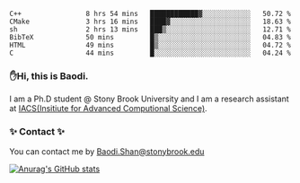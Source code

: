 <!--START_SECTION:waka-->

```text
C++                8 hrs 54 mins   ████████████▓░░░░░░░░░░░░   50.72 %
CMake              3 hrs 16 mins   ████▓░░░░░░░░░░░░░░░░░░░░   18.63 %
sh                 2 hrs 13 mins   ███▒░░░░░░░░░░░░░░░░░░░░░   12.71 %
BibTeX             50 mins         █▒░░░░░░░░░░░░░░░░░░░░░░░   04.83 %
HTML               49 mins         █▒░░░░░░░░░░░░░░░░░░░░░░░   04.72 %
C                  44 mins         █░░░░░░░░░░░░░░░░░░░░░░░░   04.24 %
```

<!--END_SECTION:waka-->

### ✋Hi, this is Baodi. 

I am a Ph.D student @ Stony Brook University and I am a research assistant at [IACS(Insitiute for Advanced Computional Science)](https://iacs.stonybrook.edu/).

### ✨ Contact ✨

You can contact me by [Baodi.Shan@stonybrook.edu](mailto:Baodi.Shan@stonybrook.edu)

[![Anurag's GitHub stats](https://github-readme-stats.vercel.app/api?username=lwshanbd&theme=jolly&show_icons=true&count_private=true&include_all_commits=true)](https://github.com/anuraghazra/github-readme-stats)



<!--
**lwshanbd/lwshanbd** is a ✨ _special_ ✨ repository because its `README.md` (this file) appears on your GitHub profile.

Here are some ideas to get you started:

- 🔭 I’m currently working on ...
- 🌱 I’m currently learning ...
- 👯 I’m looking to collaborate on ...
- 🤔 I’m looking for help with ...
- 💬 Ask me about ...
- 📫 How to reach me: ...
- 😄 Pronouns: ...
- ⚡ Fun fact: ...
-->
